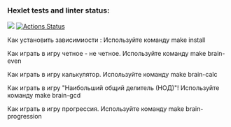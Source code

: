 ### Hexlet tests and linter status:
<a href="https://codeclimate.com/github/EdmartEmpty/php-project-45/maintainability"><img src="https://api.codeclimate.com/v1/badges/6bdc6758a51e4e3319c0/maintainability" /></a>
[![Actions Status](https://github.com/EdmartEmpty/php-project-45/actions/workflows/hexlet-check.yml/badge.svg)](https://github.com/EdmartEmpty/php-project-45/actions)

Как установить зависимиости :
Используйте команду make install


Как играть в игру четное - не четное.
Используйте команду make brain-even 


Как играть в игру калькулятор.
Используйте команду make brain-calc 


Как играть в игру "Наибольший общий делитель (НОД)"!
Используйте команду make brain-gcd


Как играть в игру прогрессия. 
Используйте команду make brain-progression

